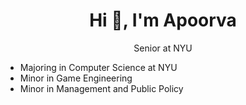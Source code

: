 <h1 align=center> Hi 👋, I'm Apoorva</h1>

<p align=center> <sup></sup> </p>

<p align=center>Senior at NYU</p>

- Majoring in Computer Science at NYU 
- Minor in Game Engineering 
- Minor in Management and Public Policy 


